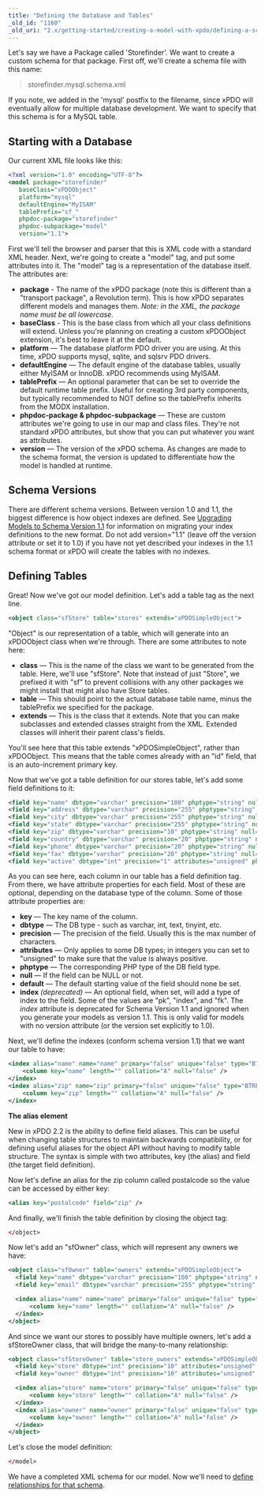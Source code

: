 ```yaml
---
title: "Defining the Database and Tables"
_old_id: "1160"
_old_uri: "2.x/getting-started/creating-a-model-with-xpdo/defining-a-schema/defining-the-database-and-tables"
---
```


Let's say we have a Package called 'Storefinder'. We want to create a custom schema for that package. First off, we'll create a schema file with this name:

> storefinder.mysql.schema.xml

If you note, we added in the 'mysql' postfix to the filename, since xPDO will eventually allow for multiple database development. We want to specify that this schema is for a MySQL table.

## Starting with a Database

Our current XML file looks like this:

``` xml 
<?xml version="1.0" encoding="UTF-8"?>
<model package="storefinder" 
   baseClass="xPDOObject" 
   platform="mysql" 
   defaultEngine="MyISAM" 
   tablePrefix="sf_" 
   phpdoc-package="storefinder" 
   phpdoc-subpackage="model" 
   version="1.1">
```

First we'll tell the browser and parser that this is XML code with a standard XML header. Next, we're going to create a "model" tag, and put some attributes into it. The "model" tag is a representation of the database itself. The attributes are:

- **package** - The name of the xPDO package (note this is different than a "transport package", a Revolution term). This is how xPDO separates different models and manages them. _Note: in the XML, the package name must be all lowercase._
- **baseClass** - This is the base class from which all your class definitions will extend. Unless you're planning on creating a custom xPDOObject extension, it's best to leave it at the default.
- **platform** — The database platform PDO driver you are using. At this time, xPDO supports mysql, sqlite, and sqlsrv PDO drivers.
- **defaultEngine** — The default engine of the database tables, usually either MyISAM or InnoDB. xPDO recommends using MyISAM.
- **tablePrefix** — An optional parameter that can be set to override the default runtime table prefix. Useful for creating 3rd party components, but typically recommended to NOT define so the tablePrefix inherits from the MODX installation.
- **phpdoc-package & phpdoc-subpackage** — These are custom attributes we're going to use in our map and class files. They're not standard xPDO attributes, but show that you can put whatever you want as attributes.
- **version** — The version of the xPDO schema. As changes are made to the schema format, the version is updated to differentiate how the model is handled at runtime.

## Schema Versions

There are different schema versions. Between version 1.0 and 1.1, the biggest difference is how object indexes are defined. See [Upgrading Models to Schema Version 1.1](xpdo/getting-started/creating-a-model-with-xpdo/defining-a-schema/defining-the-database-and-tables/upgrading-models-to-schema-version-1.1 "Upgrading Models to Schema Version 1.1") for information on migrating your index definitions to the new format. Do not add version="1.1" (leave off the version attribute or set it to 1.0) if you have not yet described your indexes in the 1.1 schema format or xPDO will create the tables with no indexes.

## Defining Tables

Great! Now we've got our model definition. Let's add a table tag as the next line.

``` xml 
<object class="sfStore" table="stores" extends="xPDOSimpleObject">
```

"Object" is our representation of a table, which will generate into an xPDOObject class when we're through. There are some attributes to note here:

- **class** — This is the name of the class we want to be generated from the table. Here, we'll use "sfStore". Note that instead of just "Store", we prefixed it with "sf" to prevent collisions with any other packages we might install that might also have Store tables.
- **table** — This should point to the actual database table name, minus the tablePrefix we specified for the package.
- **extends** — This is the class that it extends. Note that you can make subclasses and extended classes straight from the XML. Extended classes will inherit their parent class's fields.

You'll see here that this table extends "xPDOSimpleObject", rather than xPDOObject. This means that the table comes already with an "id" field, that is an auto-increment primary key.

Now that we've got a table definition for our stores table, let's add some field definitions to it:

``` xml 
<field key="name" dbtype="varchar" precision="100" phptype="string" null="false" default="" />
<field key="address" dbtype="varchar" precision="255" phptype="string" null="false" default="" />
<field key="city" dbtype="varchar" precision="255" phptype="string" null="false" default="" />
<field key="state" dbtype="varchar" precision="255" phptype="string" null="false" default="" />
<field key="zip" dbtype="varchar" precision="10" phptype="string" null="false" default="0" />
<field key="country" dbtype="varchar" precision="20" phptype="string" null="false" default="" />
<field key="phone" dbtype="varchar" precision="20" phptype="string" null="false" default="" />
<field key="fax" dbtype="varchar" precision="20" phptype="string" null="false" default="" />
<field key="active" dbtype="int" precision="1" attributes="unsigned" phptype="integer" null="false" default="0" />
```

As you can see here, each column in our table has a field definition tag. From there, we have attribute properties for each field. Most of these are optional, depending on the database type of the column. Some of those attribute properties are:

- **key** — The key name of the column.
- **dbtype** — The DB type - such as varchar, int, text, tinyint, etc.
- **precision** — The precision of the field. Usually this is the max number of characters.
- **attributes** — Only applies to some DB types; in integers you can set to "unsigned" to make sure that the value is always positive.
- **phptype** — The corresponding PHP type of the DB field type.
- **null** — If the field can be NULL or not.
- **default** — The default starting value of the field should none be set.
- **index** _(deprecated)_ — An optional field, when set, will add a type of index to the field. Some of the values are "pk", "index", and "fk". The _index_ attribute is deprecated for Schema Version 1.1 and ignored when you generate your models as version 1.1. This is only valid for models with no version attribute (or the version set explicitly to 1.0).

Next, we'll define the indexes (conform schema version 1.1) that we want our table to have:

``` xml 
<index alias="name" name="name" primary="false" unique="false" type="BTREE">
    <column key="name" length="" collation="A" null="false" />
</index>
<index alias="zip" name="zip" primary="false" unique="false" type="BTREE">
    <column key="zip" length="" collation="A" null="false" />
</index>
```

**The alias element** 

 New in xPDO 2.2 is the ability to define field aliases. This can be useful when changing table structures to maintain backwards compatibility, or for defining useful aliases for the object API without having to modify table structure. The syntax is simple with two attributes, key (the alias) and field (the target field definition).

Now let's define an alias for the zip column called postalcode so the value can be accessed by either key:

``` xml 
<alias key="postalcode" field="zip" />
```

And finally, we'll finish the table definition by closing the object tag:

``` xml 
</object>
```

Now let's add an "sfOwner" class, which will represent any owners we have:

``` xml 
<object class="sfOwner" table="owners" extends="xPDOSimpleObject">
  <field key="name" dbtype="varchar" precision="100" phptype="string" null="false" default="" index="index" />
  <field key="email" dbtype="varchar" precision="255" phptype="string" null="false" default="" />

  <index alias="name" name="name" primary="false" unique="false" type="BTREE">
      <column key="name" length="" collation="A" null="false" />
  </index>
</object>
```

And since we want our stores to possibly have multiple owners, let's add a sfStoreOwner class, that will bridge the many-to-many relationship:

``` xml 
<object class="sfStoreOwner" table="store_owners" extends="xPDOSimpleObject">
  <field key="store" dbtype="int" precision="10" attributes="unsigned" phptype="integer" null="false" default="0" index="index" />
  <field key="owner" dbtype="int" precision="10" attributes="unsigned" phptype="integer" null="false" default="0" index="index" />

  <index alias="store" name="store" primary="false" unique="false" type="BTREE">
      <column key="store" length="" collation="A" null="false" />
  </index>
  <index alias="owner" name="owner" primary="false" unique="false" type="BTREE">
      <column key="owner" length="" collation="A" null="false" />
  </index>
</object>
```

Let's close the model definition:

``` xml 
</model>
```

We have a completed XML schema for our model. Now we'll need to [define relationships for that schema](xpdo/getting-started/creating-a-model-with-xpdo/defining-a-schema/defining-relationships "Defining Relationships").

